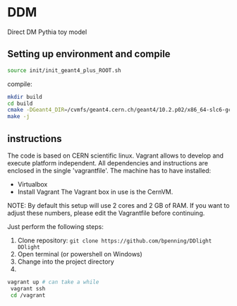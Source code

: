 # DDM
Direct DM Pythia toy model


## Setting up environment and compile

```bash
source init/init_geant4_plus_ROOT.sh
```

compile:

```bash
mkdir build
cd build
cmake -DGeant4_DIR=/cvmfs/geant4.cern.ch/geant4/10.2.p02/x86_64-slc6-gcc49-opt/lib64/  ../
make -j
```


## instructions 

The code is based on CERN scientific linux. Vagrant allows to develop and execute platform independent. All dependencies and
instructions are enclosed in the single 'vagrantfile'. The machine has to have installed:

* Virtualbox
* Install Vagrant The Vagrant box in use is the CernVM.

NOTE: By default this setup will use 2 cores and 2 GB of RAM. If you want to adjust these numbers, please edit the Vagrantfile before continuing.

Just perform the following steps:

1. Clone repository: ```git clone https://github.com/bpenning/DDlight DDlight```
2. Open terminal (or powershell on Windows)
3. Change into the project directory
4. 
```bash
vagrant up # can take a while
 vagrant ssh
 cd /vagrant
```

